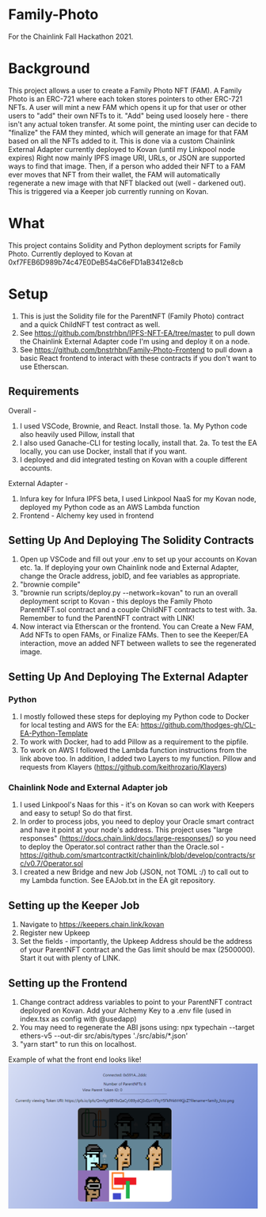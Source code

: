 # Family-Photo
For the Chainlink Fall Hackathon 2021.
# Background
This project allows a user to create a Family Photo NFT (FAM). A Family Photo is an ERC-721 where each token stores pointers to other ERC-721 NFTs. 
A user will mint a new FAM which opens it up for that user or other users to "add" their own NFTs to it. "Add" being used loosely here - there isn't any actual token transfer.
At some point, the minting user can decide to "finalize" the FAM they minted, which will generate an image for that FAM based on all the NFTs added to it. This is done via a custom Chainlink External Adapter currently deployed to Kovan (until my Linkpool node expires) Right now mainly IPFS image URI, URLs, or JSON are supported ways to find that image.
Then, if a person who added their NFT to a FAM ever moves that NFT from their wallet, the FAM will automatically regenerate a new image with that NFT blacked out (well - darkened out). This is triggered via a Keeper job currently running on Kovan.

# What
This project contains Solidity and Python deployment scripts for Family Photo. Currently deployed to Kovan at 0xf7FEB6D989b74c47E0DeB54aC6eFD1aB3412e8cb

# Setup
1. This is just the Solidity file for the ParentNFT (Family Photo) contract and a quick ChildNFT test contract as well.
2. See https://github.com/bnstrhbn/IPFS-NFT-EA/tree/master to pull down the Chainlink External Adapter code I'm using and deploy it on a node.
3. See https://github.com/bnstrhbn/Family-Photo-Frontend to pull down a basic React frontend to interact with these contracts if you don't want to use Etherscan. 

## Requirements
Overall - 
1. I used VSCode, Brownie, and React. Install those. 
1a. My Python code also heavily used Pillow, install that
2. I also used Ganache-CLI for testing locally, install that.
2a. To test the EA locally, you can use Docker, install that if you want.
3. I deployed and did integrated testing on Kovan with a couple different accounts.

External Adapter - 
1. Infura key for Infura IPFS beta, I used Linkpool NaaS for my Kovan node, deployed my Python code as an AWS Lambda function
2. Frontend - Alchemy key used in frontend

## Setting Up And Deploying The Solidity Contracts
1. Open up VSCode and fill out your .env to set up your accounts on Kovan etc.
1a. If deploying your own Chainlink node and External Adapter, change the Oracle address, jobID, and fee variables as appropriate.
2. "brownie compile"
3. "brownie run scripts/deploy.py --network=kovan" to run an overall deployment script to Kovan - this deploys the Family Photo ParentNFT.sol contract and a couple ChildNFT contracts to test with.
3a. Remember to fund the ParentNFT contract with LINK!
4. Now interact via Etherscan or the frontend. You can Create a New FAM, Add NFTs to open FAMs, or Finalize FAMs. Then to see the Keeper/EA interaction, move an added NFT between wallets to see the regenerated image.

## Setting Up And Deploying The External Adapter
### Python
1. I mostly followed these steps for deploying my Python code to Docker for local testing and AWS for the EA: https://github.com/thodges-gh/CL-EA-Python-Template
2. To work with Docker, had to add Pillow as a requirement to the pipfile. 
3. To work on AWS I followed the Lambda function instructions from the link above too. In addition, I added two Layers to my function. Pillow and requests from Klayers (https://github.com/keithrozario/Klayers)

### Chainlink Node and External Adapter job
1. I used Linkpool's Naas for this - it's on Kovan so can work with Keepers and easy to setup! So do that first.
2. In order to process jobs, you need to deploy your Oracle smart contract and have it point at your node's address. This project uses "large responses" (https://docs.chain.link/docs/large-responses/) so you need to deploy the Operator.sol contract rather than the Oracle.sol - https://github.com/smartcontractkit/chainlink/blob/develop/contracts/src/v0.7/Operator.sol
3. I created a new Bridge and new Job (JSON, not TOML :/) to call out to my Lambda function. See EAJob.txt in the EA git repository.

## Setting up the Keeper Job
1. Navigate to https://keepers.chain.link/kovan
2. Register new Upkeep
3. Set the fields - importantly, the Upkeep Address should be the address of your ParentNFT contract and the Gas limit should be max (2500000). Start it out with plenty of LINK.

## Setting up the Frontend
1. Change contract address variables to point to your ParentNFT contract deployed on Kovan. Add your Alchemy Key to a .env file (used in index.tsx as config with @usedapp)
2. You may need to regenerate the ABI jsons using: npx typechain --target ethers-v5 --out-dir src/abis/types './src/abis/*.json'
3. "yarn start" to run this on localhost.

Example of what the front end looks like!
![Alt text](./frontend_example.png?raw=true "Frontend Example")
